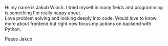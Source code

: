 Hi my name is Jakub Wloch. 
I tried myself in many fields and programming is something I'm really happy about.\
Love problem solving and looking deeply into code. 
Would love to know more about frontend but right now focus my actions on backend with Python.

Peace
Jakub
